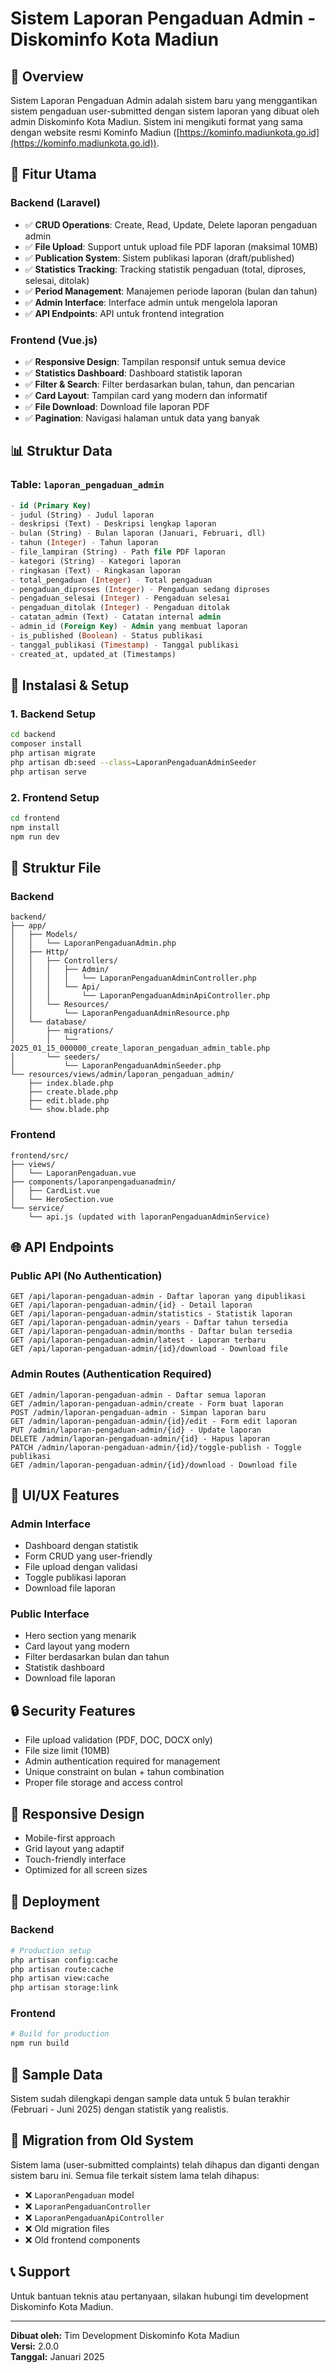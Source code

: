 # Sistem Laporan Pengaduan Admin - Diskominfo Kota Madiun

## 🎯 **Overview**

Sistem Laporan Pengaduan Admin adalah sistem baru yang menggantikan sistem pengaduan user-submitted dengan sistem laporan yang dibuat oleh admin Diskominfo Kota Madiun. Sistem ini mengikuti format yang sama dengan website resmi Kominfo Madiun ([https://kominfo.madiunkota.go.id](https://kominfo.madiunkota.go.id)).

## 🚀 **Fitur Utama**

### **Backend (Laravel)**
- ✅ **CRUD Operations**: Create, Read, Update, Delete laporan pengaduan admin
- ✅ **File Upload**: Support untuk upload file PDF laporan (maksimal 10MB)
- ✅ **Publication System**: Sistem publikasi laporan (draft/published)
- ✅ **Statistics Tracking**: Tracking statistik pengaduan (total, diproses, selesai, ditolak)
- ✅ **Period Management**: Manajemen periode laporan (bulan dan tahun)
- ✅ **Admin Interface**: Interface admin untuk mengelola laporan
- ✅ **API Endpoints**: API untuk frontend integration

### **Frontend (Vue.js)**
- ✅ **Responsive Design**: Tampilan responsif untuk semua device
- ✅ **Statistics Dashboard**: Dashboard statistik laporan
- ✅ **Filter & Search**: Filter berdasarkan bulan, tahun, dan pencarian
- ✅ **Card Layout**: Tampilan card yang modern dan informatif
- ✅ **File Download**: Download file laporan PDF
- ✅ **Pagination**: Navigasi halaman untuk data yang banyak

## 📊 **Struktur Data**

### **Table: `laporan_pengaduan_admin`**
```sql
- id (Primary Key)
- judul (String) - Judul laporan
- deskripsi (Text) - Deskripsi lengkap laporan
- bulan (String) - Bulan laporan (Januari, Februari, dll)
- tahun (Integer) - Tahun laporan
- file_lampiran (String) - Path file PDF laporan
- kategori (String) - Kategori laporan
- ringkasan (Text) - Ringkasan laporan
- total_pengaduan (Integer) - Total pengaduan
- pengaduan_diproses (Integer) - Pengaduan sedang diproses
- pengaduan_selesai (Integer) - Pengaduan selesai
- pengaduan_ditolak (Integer) - Pengaduan ditolak
- catatan_admin (Text) - Catatan internal admin
- admin_id (Foreign Key) - Admin yang membuat laporan
- is_published (Boolean) - Status publikasi
- tanggal_publikasi (Timestamp) - Tanggal publikasi
- created_at, updated_at (Timestamps)
```

## 🔧 **Instalasi & Setup**

### **1. Backend Setup**
```bash
cd backend
composer install
php artisan migrate
php artisan db:seed --class=LaporanPengaduanAdminSeeder
php artisan serve
```

### **2. Frontend Setup**
```bash
cd frontend
npm install
npm run dev
```

## 📁 **Struktur File**

### **Backend**
```
backend/
├── app/
│   ├── Models/
│   │   └── LaporanPengaduanAdmin.php
│   ├── Http/
│   │   ├── Controllers/
│   │   │   ├── Admin/
│   │   │   │   └── LaporanPengaduanAdminController.php
│   │   │   └── Api/
│   │   │       └── LaporanPengaduanAdminApiController.php
│   │   └── Resources/
│   │       └── LaporanPengaduanAdminResource.php
│   └── database/
│       ├── migrations/
│       │   └── 2025_01_15_000000_create_laporan_pengaduan_admin_table.php
│       └── seeders/
│           └── LaporanPengaduanAdminSeeder.php
└── resources/views/admin/laporan_pengaduan_admin/
    ├── index.blade.php
    ├── create.blade.php
    ├── edit.blade.php
    └── show.blade.php
```

### **Frontend**
```
frontend/src/
├── views/
│   └── LaporanPengaduan.vue
├── components/laporanpengaduanadmin/
│   ├── CardList.vue
│   └── HeroSection.vue
└── service/
    └── api.js (updated with laporanPengaduanAdminService)
```

## 🌐 **API Endpoints**

### **Public API (No Authentication)**
```
GET /api/laporan-pengaduan-admin - Daftar laporan yang dipublikasi
GET /api/laporan-pengaduan-admin/{id} - Detail laporan
GET /api/laporan-pengaduan-admin/statistics - Statistik laporan
GET /api/laporan-pengaduan-admin/years - Daftar tahun tersedia
GET /api/laporan-pengaduan-admin/months - Daftar bulan tersedia
GET /api/laporan-pengaduan-admin/latest - Laporan terbaru
GET /api/laporan-pengaduan-admin/{id}/download - Download file
```

### **Admin Routes (Authentication Required)**
```
GET /admin/laporan-pengaduan-admin - Daftar semua laporan
GET /admin/laporan-pengaduan-admin/create - Form buat laporan
POST /admin/laporan-pengaduan-admin - Simpan laporan baru
GET /admin/laporan-pengaduan-admin/{id}/edit - Form edit laporan
PUT /admin/laporan-pengaduan-admin/{id} - Update laporan
DELETE /admin/laporan-pengaduan-admin/{id} - Hapus laporan
PATCH /admin/laporan-pengaduan-admin/{id}/toggle-publish - Toggle publikasi
GET /admin/laporan-pengaduan-admin/{id}/download - Download file
```

## 🎨 **UI/UX Features**

### **Admin Interface**
- Dashboard dengan statistik
- Form CRUD yang user-friendly
- File upload dengan validasi
- Toggle publikasi laporan
- Download file laporan

### **Public Interface**
- Hero section yang menarik
- Card layout yang modern
- Filter berdasarkan bulan dan tahun
- Statistik dashboard
- Download file laporan

## 🔒 **Security Features**

- File upload validation (PDF, DOC, DOCX only)
- File size limit (10MB)
- Admin authentication required for management
- Unique constraint on bulan + tahun combination
- Proper file storage and access control

## 📱 **Responsive Design**

- Mobile-first approach
- Grid layout yang adaptif
- Touch-friendly interface
- Optimized for all screen sizes

## 🚀 **Deployment**

### **Backend**
```bash
# Production setup
php artisan config:cache
php artisan route:cache
php artisan view:cache
php artisan storage:link
```

### **Frontend**
```bash
# Build for production
npm run build
```

## 📝 **Sample Data**

Sistem sudah dilengkapi dengan sample data untuk 5 bulan terakhir (Februari - Juni 2025) dengan statistik yang realistis.

## 🔄 **Migration from Old System**

Sistem lama (user-submitted complaints) telah dihapus dan diganti dengan sistem baru ini. Semua file terkait sistem lama telah dihapus:

- ❌ `LaporanPengaduan` model
- ❌ `LaporanPengaduanController` 
- ❌ `LaporanPengaduanApiController`
- ❌ Old migration files
- ❌ Old frontend components

## 📞 **Support**

Untuk bantuan teknis atau pertanyaan, silakan hubungi tim development Diskominfo Kota Madiun.

---

**Dibuat oleh:** Tim Development Diskominfo Kota Madiun  
**Versi:** 2.0.0  
**Tanggal:** Januari 2025
